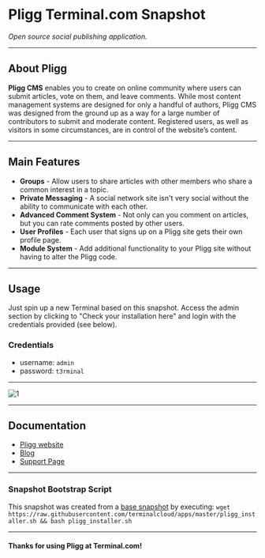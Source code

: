 # **Pligg** Terminal.com Snapshot
*Open source social publishing application.*

---

## About Pligg
**Pligg CMS** enables you to create on online community where users can submit articles, vote on them, and leave comments. While most content management systems are designed for only a handful of authors, Pligg CMS was designed from the ground up as a way for a large number of contributors to submit and moderate content. Registered users, as well as visitors in some circumstances, are in control of the website’s content.

---

## Main Features

- **Groups** - Allow users to share articles with other members who share a common interest in a topic.
- **Private Messaging** - A social network site isn't very social without the ability to communicate with each other.
- **Advanced Comment System** - Not only can you comment on articles, but you can rate comments posted by other users.
- **User Profiles** - Each user that signs up on a Pligg site gets their own profile page.
- **Module System** - Add additional functionality to your Pligg site without having to alter the Pligg code.

---

## Usage

Just spin up a new Terminal based on this snapshot. Access the admin section by clicking to "Check your installation here" and login with the credentials provided (see below).

### Credentials

- username: `admin`
- password: `t3rminal`

---

![1](IMAGE_URL)

---

## Documentation

- [Pligg website](http://pligg.com)
- [Blog](http://pligg.com/blog/)
- [Support Page](http://pligg.com/support/)

---

### Snapshot Bootstrap Script

This snapshot was created from a [base snapshot](https://www.terminal.com/tiny/FzpHiTXG1K) by executing:
`wget https://raw.githubusercontent.com/terminalcloud/apps/master/pligg_installer.sh && bash pligg_installer.sh`

---

#### Thanks for using Pligg at Terminal.com!
